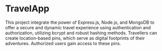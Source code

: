 # TravelApp
This project integrate the power of Express.js, Node.js, and MongoDB to offer a secure and dynamic travel experience using authentication and authorization, utilizing bcrypt and robust hashing methods. Travellers can create location-based pins, which serve as digital footprints of their adventures. Authorized users gain access to these pins.
